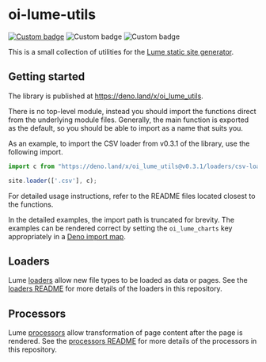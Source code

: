 # oi-lume-utils

[![Custom badge](https://img.shields.io/endpoint?url=https%3A%2F%2Fdeno-visualizer.danopia.net%2Fshields%2Flatest-version%2Fx%2Foi_lume_utils)](https://deno.land/x/oi_lume_utils)
![Custom badge](https://img.shields.io/endpoint?url=https%3A%2F%2Fdeno-visualizer.danopia.net%2Fshields%2Fdep-count%2Fx%2Foi_lume_utils/deps.ts)
![Custom badge](https://img.shields.io/endpoint?url=https%3A%2F%2Fdeno-visualizer.danopia.net%2Fshields%2Fupdates%2Fx%2Foi_lume_utils%2Fmod.ts)

This is a small collection of utilities for the [Lume static site generator](https://lume.land).

## Getting started

The library is published at https://deno.land/x/oi_lume_utils.

There is no top-level module, instead you should import the functions direct from the
underlying module files. Generally, the main function is exported as the default, so you should be able to import as a name that suits you.

As an example, to import the CSV loader from v0.3.1 of the library,
use the following import.

```ts
import c from "https://deno.land/x/oi_lume_utils@v0.3.1/loaders/csv-loader.ts";

site.loader(['.csv'], c);
```

For detailed usage instructions, refer to the README files located closest to the
functions.

In the detailed examples, the import path is truncated for brevity.
The examples can be rendered correct by setting the 
`oi_lume_charts` key appropriately in a [Deno import map](https://docs.deno.com/runtime/manual/basics/import_maps).

## Loaders

Lume [loaders](https://lume.land/docs/core/loaders/) allow new file types to be loaded as data or pages. See the [loaders README](./loaders/README.md) for more details of the loaders in this repository.

## Processors

Lume [processors](https://lume.land/docs/core/processors/) allow transformation of page content after the page is rendered. See the [processors README](./processors/README.md) for more details of the processors in this repository.


